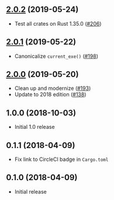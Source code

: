## [2.0.2] (2019-05-24)

- Test all crates on Rust 1.35.0 ([#206])

## [2.0.1] (2019-05-22)

- Canonicalize `current_exe()` ([#198])

## [2.0.0] (2019-05-20)

- Clean up and modernize ([#193])
- Update to 2018 edition ([#138])

## 1.0.0 (2018-10-03)

- Initial 1.0 release

## 0.1.1 (2018-04-09)

- Fix link to CircleCI badge in `Cargo.toml`

## 0.1.0 (2018-04-09)

- Initial release

[2.0.2]: https://github.com/iqlusioninc/crates/pull/207
[#206]: https://github.com/iqlusioninc/crates/pull/206
[2.0.1]: https://github.com/iqlusioninc/crates/pull/199
[#198]: https://github.com/iqlusioninc/crates/pull/198
[2.0.0]: https://github.com/iqlusioninc/crates/pull/194
[#193]: https://github.com/iqlusioninc/crates/pull/193
[#138]: https://github.com/iqlusioninc/crates/pull/138
